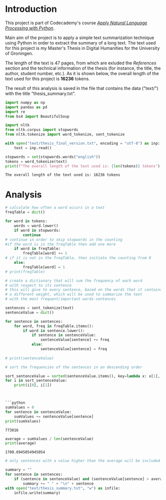 # Introduction

This project is part of Codecademy's course [*Apply Natural Language Processing with Python*](https://www.codecademy.com/learn/paths/natural-language-processing).

Main aim of the project is to apply a simple text summarization technique using Python in order to extract the summary of a long text. The text used for this project is my Master's Thesis in Digital Humanities for the University of Groningen.

The length of the text is 47 pages, from which are exluded the *References* section and the technical information of the thesis (for instance, the title, the author, student number, etc.). As it is shown below, the overall length of the text used for this project is **16236** tokens.

The result of this analysis is saved in the file that contains the data ("text/") with the title "thesis_summary.txt".

```python
import numpy as np
import pandas as pd
import re
from bs4 import BeautifulSoup

import nltk
from nltk.corpus import stopwords
from nltk.tokenize import word_tokenize, sent_tokenize
```


```python
with open("text/thesis_final_version.txt", encoding = "utf-8") as inp:
    text = inp.read()
```


```python
stopwords = set(stopwords.words("english"))
tokens = word_tokenize(text)
print(f"The overall length of the text used is: {len(tokens)} tokens")
```

    The overall length of the text used is: 16236 tokens


# Analysis


```python
# calculate how often a word occurs in a text
freqTable = dict()

for word in tokens:
    words = word.lower()
    if word in stopwords:
        continue
# continue in order to skip stopwords in the counting
#if the word is in the freqTable then add one more
    if word in freqTable:
        freqTable[word] += 1
# if it is not in the freqTable, then initiate the counting from 0
    else:
        freqTable[word] = 1
# print(freqTable)
```


```python
# create a dictionary that will sum the frequency of each word
# with respect to its sentence
# this will give to every sentence, based on the words that it contains
# a different weight, which will be used to summarize the text
# with the most frequent/important words-sentences

sentences = sent_tokenize(text)
sentenceValue = dict()

for sentence in sentences:
    for word, freq in freqTable.items():
        if word in sentence.lower():
            if sentence in sentenceValue:
                sentenceValue[sentence] += freq
            else:
                sentenceValue[sentence] = freq
                
# print(sentenceValue)
```


```python
# sort the frequencies of the sentences in an descending order

sort_sentenceValue = sorted(sentenceValue.items(), key=lambda x: x[1], reverse=True)
for i in sort_sentenceValue:
    print(i[0], i[1])



```python
sumValues = 0
for sentence in sentenceValue:
    sumValues += sentenceValue[sentence]
print(sumValues)
```

    773816



```python
average = sumValues / len(sentenceValue)
print(average)
```

    1700.6945054945054



```python
# only sentences with a value higher than the average will be included to the summary

summary = ""
for sentence in sentences:
    if (sentence in sentenceValue) and (sentenceValue[sentence] > average):
        summary += " " + "\n" + sentence
with open("text/thesis_summary.txt", "w") as infile:
    infile.write(summary)
```
